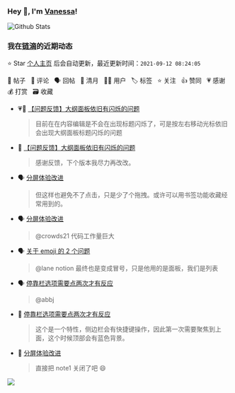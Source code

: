 ### Hey 👋, I'm [Vanessa](http://vanessa.b3log.org/)!

![Github Stats](https://github-readme-stats.vercel.app/api?username=Vanessa219&show_icons=true)

<!--events start -->

### 我在[链滴](https://ld246.com)的近期动态

⭐️ Star [个人主页](https://github.com/Vanessa219/Vanessa219) 后会自动更新，最近更新时间：`2021-09-12 08:24:05`

📝 帖子 &nbsp; 💬 评论 &nbsp; 🗣 回帖 &nbsp; 🌙 清月 &nbsp; 👨‍💻 用户 &nbsp; 🏷️ 标签 &nbsp; ⭐️ 关注 &nbsp; 👍 赞同 &nbsp; 💗 感谢 &nbsp; 💰 打赏 &nbsp; 🗃 收藏

* 💗📝 [【问题反馈】大纲面板依旧有闪烁的问题](https://ld246.com/article/1631278743161)

  > 目前在在内容编辑是不会在出现标题闪烁了，可是按左右移动光标依旧会出现大纲面板标题闪烁的问题
* 💬 [【问题反馈】大纲面板依旧有闪烁的问题](https://ld246.com/article/1631278743161/comment/1631366101917#comments)

  > 感谢反馈，下个版本我尽力再改改。
* 🗣 [分屏体验改进](https://ld246.com/article/1631244480430/comment/1631343338693#comments)

  > 但这样也避免不了点击，只是少了个拖拽。或许可以用书签功能收藏经常用到的。
* 🗣 [分屏体验改进](https://ld246.com/article/1631244480430/comment/1631333034031#comments)

  > @crowds21 代码工作量巨大
* 🗣 [关于 emoji 的 2 个问题](https://ld246.com/article/1631171597812/comment/1631323612085#comments)

  > @lane notion 最终也是变成冒号，只是他用的是面板，我们是列表
* 🗣 [停靠栏选项需要点两次才有反应](https://ld246.com/article/1631270943064/comment/1631365640142#comments)

  > @abbj
* 💬 [停靠栏选项需要点两次才有反应](https://ld246.com/article/1631270943064/comment/1631365640142#comments)

  > 这个是一个特性，侧边栏会有快捷键操作，因此第一次需要聚焦到上面，这个时候顶部会有蓝色背景。
* 💬 [分屏体验改进](https://ld246.com/article/1631244480430/comment/1631333034031#comments)

  > 直接把 note1 关闭了吧 😄


<!--events end -->

<a title="Hits" target="_blank" href="https://github.com/Vanessa219/Vanessa219"><img src="https://hits.b3log.org/Vanessa219/Vanessa219.svg"></a>
